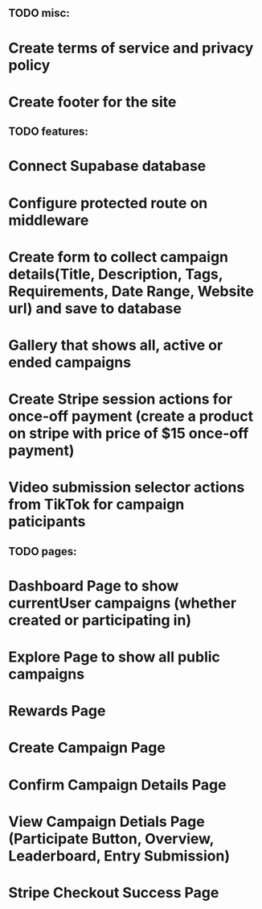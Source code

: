 ## TODO misc:

# Create terms of service and privacy policy

# Create footer for the site

## TODO features:

# Connect Supabase database

# Configure protected route on middleware

# Create form to collect campaign details(Title, Description, Tags, Requirements, Date Range, Website url) and save to database

# Gallery that shows all, active or ended campaigns

# Create Stripe session actions for once-off payment (create a product on stripe with price of $15 once-off payment)

# Video submission selector actions from TikTok for campaign paticipants

## TODO pages:

# Dashboard Page to show currentUser campaigns (whether created or participating in)

# Explore Page to show all public campaigns

# Rewards Page

# Create Campaign Page

# Confirm Campaign Details Page

# View Campaign Detials Page (Participate Button, Overview, Leaderboard, Entry Submission)

# Stripe Checkout Success Page
